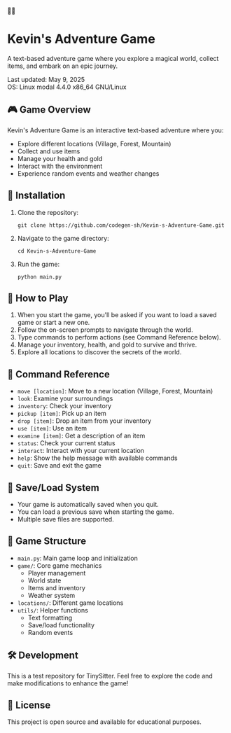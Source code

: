 🌈🌈
# Kevin's Adventure Game

A text-based adventure game where you explore a magical world, collect items, and embark on an epic journey.

Last updated: May 9, 2025  
OS: Linux modal 4.4.0 x86_64 GNU/Linux

## 🎮 Game Overview

Kevin's Adventure Game is an interactive text-based adventure where you:
- Explore different locations (Village, Forest, Mountain)
- Collect and use items
- Manage your health and gold
- Interact with the environment
- Experience random events and weather changes

## 🚀 Installation

1. Clone the repository:
   ```
   git clone https://github.com/codegen-sh/Kevin-s-Adventure-Game.git
   ```

2. Navigate to the game directory:
   ```
   cd Kevin-s-Adventure-Game
   ```

3. Run the game:
   ```
   python main.py
   ```

## 🎯 How to Play

1. When you start the game, you'll be asked if you want to load a saved game or start a new one.
2. Follow the on-screen prompts to navigate through the world.
3. Type commands to perform actions (see Command Reference below).
4. Manage your inventory, health, and gold to survive and thrive.
5. Explore all locations to discover the secrets of the world.

## 📝 Command Reference

- `move [location]`: Move to a new location (Village, Forest, Mountain)
- `look`: Examine your surroundings
- `inventory`: Check your inventory
- `pickup [item]`: Pick up an item
- `drop [item]`: Drop an item from your inventory
- `use [item]`: Use an item
- `examine [item]`: Get a description of an item
- `status`: Check your current status
- `interact`: Interact with your current location
- `help`: Show the help message with available commands
- `quit`: Save and exit the game

## 💾 Save/Load System

- Your game is automatically saved when you quit.
- You can load a previous save when starting the game.
- Multiple save files are supported.

## 🧩 Game Structure

- `main.py`: Main game loop and initialization
- `game/`: Core game mechanics
  - Player management
  - World state
  - Items and inventory
  - Weather system
- `locations/`: Different game locations
- `utils/`: Helper functions
  - Text formatting
  - Save/load functionality
  - Random events

## 🛠️ Development

This is a test repository for TinySitter. Feel free to explore the code and make modifications to enhance the game!

## 📜 License

This project is open source and available for educational purposes.

